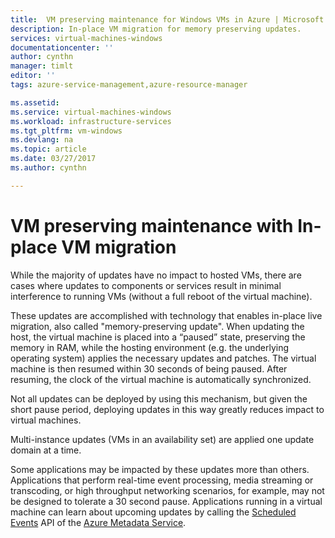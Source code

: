 ```yaml
---
title:  VM preserving maintenance for Windows VMs in Azure | Microsoft Docs
description: In-place VM migration for memory preserving updates.
services: virtual-machines-windows
documentationcenter: ''
author: cynthn
manager: timlt
editor: ''
tags: azure-service-management,azure-resource-manager

ms.assetid: 
ms.service: virtual-machines-windows
ms.workload: infrastructure-services
ms.tgt_pltfrm: vm-windows
ms.devlang: na
ms.topic: article
ms.date: 03/27/2017
ms.author: cynthn

---
```




# VM preserving maintenance with In-place VM migration

While the majority of updates have no impact to hosted VMs, there are
cases where updates to components or services result in minimal
interference to running VMs (without a full reboot of the virtual
machine).

These updates are accomplished with technology that enables in-place
live migration, also called "memory-preserving update". When updating
the host, the virtual machine is placed into a “paused” state,
preserving the memory in RAM, while the hosting environment (e.g. the
underlying operating system) applies the necessary updates and patches.
The virtual machine is then resumed within 30 seconds of being paused.
After resuming, the clock of the virtual machine is automatically
synchronized.

Not all updates can be deployed by using this mechanism, but given the
short pause period, deploying updates in this way greatly reduces impact
to virtual machines.

Multi-instance updates (VMs in an availability set) are applied one
update domain at a time.

Some applications may be impacted by these updates more than others. 
Applications that perform real-time event processing, media streaming 
or transcoding, or high throughput networking scenarios, for example,
may not be designed to tolerate a 30 second pause. 
Applications running in a virtual machine can learn about upcoming
updates by calling the [Scheduled Events](../virtual-machines-scheduled-events.md)
API of the [Azure Metadata Service](../virtual-machines-instancemetadataservice-overview.md).
